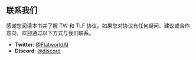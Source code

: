 ## 联系我们

感谢您阅读本书并了解 TW 和 TLF 协议。如果您对协议有任何疑问、建议或合作意向，欢迎通过以下方式与我们联系。

- **Twitter**: [@FlatworldAI](https://x.com/FlatworldAI)
- **Discord**: [@discord](https://discord.gg/YQpKPnHF)

